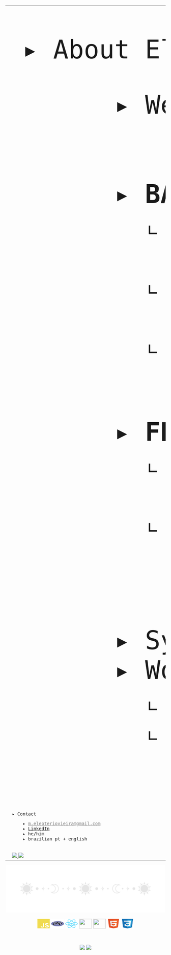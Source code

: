 
<!--
**M-Eleoterio/M-Eleoterio** is a ✨ _special_ ✨ repository because its `README.md` (this file) appears on your GitHub profile.
-->
<div align="center">
  
<table>
  <td style="vertical-align:middle">
    <img src="./about.jpg" width="100px">
  </td>
  <td style="font-family: monospace; font-size: 80px;" width="500px" align="left">
    <pre>▸ About Eleotério</pre>
  <pre>
      ▸ Web developer
    <br>
      ▸ <strong>BACKEND</strong> (main stack)
        ⌞ <code><img width="15" src="https://user-images.githubusercontent.com/25181517/183570228-6a040b9f-3ddf-47a2-a201-743121dac664.png" alt="php" title="php"/></code> PHP
          ⌞ <code><img width="15" src="https://github.com/marwin1991/profile-technology-icons/assets/25181517/afcf1c98-544e-41fb-bf44-edba5e62809a" alt="Laravel" title="Laravel"/></code> Laravel 
        ⌞ <code><img width="15" src="https://user-images.githubusercontent.com/25181517/117447155-6a868a00-af3d-11eb-9cfe-245df15c9f3f.png" alt="JavaScript" title="JavaScript"/></code> JavaScript 
          ⌞ <code><img width="15" src="https://user-images.githubusercontent.com/25181517/183568594-85e280a7-0d7e-4d1a-9028-c8c2209e073c.png" alt="Node.js" title="Node.js"/></code> NodeJS
        ⌞ <code><img width="15" src="https://user-images.githubusercontent.com/25181517/183423507-c056a6f9-1ba8-4312-a350-19bcbc5a8697.png" alt="Python" title="Python"/></code> Python 
    <br>
      ▸ <strong>FRONTEND</strong>
        ⌞ <code><img width="15" src="https://user-images.githubusercontent.com/25181517/117447155-6a868a00-af3d-11eb-9cfe-245df15c9f3f.png" alt="JavaScript" title="JavaScript"/></code> JavaScript
          ⌞ <code><img width="15" src="https://user-images.githubusercontent.com/25181517/183897015-94a058a6-b86e-4e42-a37f-bf92061753e5.png" alt="React" title="React"/></code> ReactJS 
        ⌞ <code><img width="15" src="https://user-images.githubusercontent.com/25181517/183570228-6a040b9f-3ddf-47a2-a201-743121dac664.png" alt="php" title="php"/></code> PHP
          ⌞ <code><img width="15" src="https://github.com/marwin1991/profile-technology-icons/assets/25181517/afcf1c98-544e-41fb-bf44-edba5e62809a" alt="Laravel" title="Laravel"/></code> Laravel
    <br>
      ▸ System Dev by SENAI
      ▸ World Skills competitor
        ⌞ Stage: State
        ⌞ Category: #17 - Web Technologies
  </pre>
  </td>
  <tr></tr>
  <td style="vertical-align:middle" align="left">
    <img src="./contact.jpg" width="100px">
  </td>
  <td align="left">
    
  <pre>▸ Contact</pre>
  <pre>
    ▸ <a href="mailto:m.eleoteriovieira@gmail.com" style="color: gray">m.eleoteriovieira@gmail.com</a>
    ▸ <a href="linkedin.com/in/miguel-eleotério-vieira-206112250">LinkedIn</a>
    ▸ he/him
    ▸ brazilian pt + english
  </pre>
  </td>
  <tr></tr>
  <td style="vertical-align:middle">
    <img src="./gitstatus.jpg" width="100px">
  </td>
  <td style="display:flex; align-items: center">
    <div>
      <a href="https://github.com/m-eleoterio">
      <img src="https://github-readme-stats.vercel.app/api?username=m-eleoterio&theme=dark&show_icons=true&hide_border=true&count_private=true" />
      <img src="https://github-readme-streak-stats.herokuapp.com/?user=m-eleoterio&theme=dark&hide_border=true" />
    </div>
  </td>
</table>
        
<img src="./divider.png" width="500px">
<div style="display: inline_block">
<br>
<img height="30" width="40" src="https://raw.githubusercontent.com/devicons/devicon/master/icons/javascript/javascript-plain.svg"/>
<img height="30" width="40" src="https://raw.githubusercontent.com/devicons/devicon/master/icons/php/php-original.svg"/>
<img height="30" width="40" src="https://raw.githubusercontent.com/devicons/devicon/master/icons/react/react-original.svg"/>
<img height="30" width="40" src="https://cdn.jsdelivr.net/gh/devicons/devicon@latest/icons/laravel/laravel-original.svg" />
<img height="30" width="40" src="https://cdn.jsdelivr.net/gh/devicons/devicon@latest/icons/nodejs/nodejs-original-wordmark.svg" />
<img height="30" width="40" src="https://raw.githubusercontent.com/devicons/devicon/master/icons/html5/html5-original.svg"/>
<img height="30" width="40" src="https://raw.githubusercontent.com/devicons/devicon/master/icons/css3/css3-original.svg"/>
</div>

<br><br>
<a href="https://www.linkedin.com/in/miguel-eleotério-vieira-206112250/"><img src="https://img.shields.io/badge/LinkedIn-0077B5?style=for-the-badge&logo=linkedin&logoColor=white" /></a> 
<a href="mailto:m.eleoteriovieira@gmail.com"><img src="https://img.shields.io/badge/Gmail-D14836?style=for-the-badge&logo=gmail&logoColor=white" /></a> 
<br><br>

</div>
